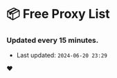 # :package: Free Proxy List
### Updated every 15 minutes.

- Last updated: `2024-06-20 23:29`

:heart:
